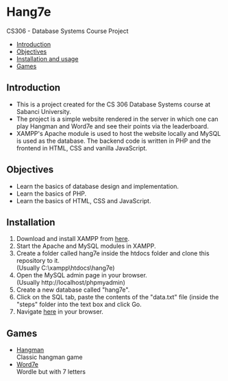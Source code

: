 # Hang7e
CS306 - Database Systems Course Project


- [Introduction](#introduction)
- [Objectives](#objectives)
- [Installation and usage](#installation)
- [Games](#games)


## Introduction
- This is a project created for the CS 306 Database Systems course at Sabanci University. 
- The project is a simple website rendered in the server in which one can play Hangman and Word7e and see their points via the leaderboard.
- XAMPP's Apache module is used to host the website locally and MySQL is used as the database. The backend code is written in PHP and the frontend in HTML, CSS and vanilla JavaScript.

## Objectives
- Learn the basics of database design and implementation.
- Learn the basics of PHP.
- Learn the basics of HTML, CSS and JavaScript.

## Installation
1. Download and install XAMPP from [here](https://www.apachefriends.org/download.html). 
2. Start the Apache and MySQL modules in XAMPP.
3. Create a folder called hang7e inside the htdocs folder and clone this repository to it. <br>
(Usually C:\xampp\htdocs\hang7e)
4. Open the MySQL admin page in your browser.<br>(Usually http://localhost/phpmyadmin)
5. Create a new database called "hang7e".
6. Click on the SQL tab, paste the contents of the "data.txt" file (inside the "steps" folder into the text box and click Go.
7. Navigate [here](http://localhost/hang7e/) in your browser.

## Games
- [Hangman](#http://localhost/hang7e/hangman/game.php)
<br>Classic hangman game 
- [Word7e](#http://localhost/hang7e/word7e/game.php)
<br>Wordle but with 7 letters